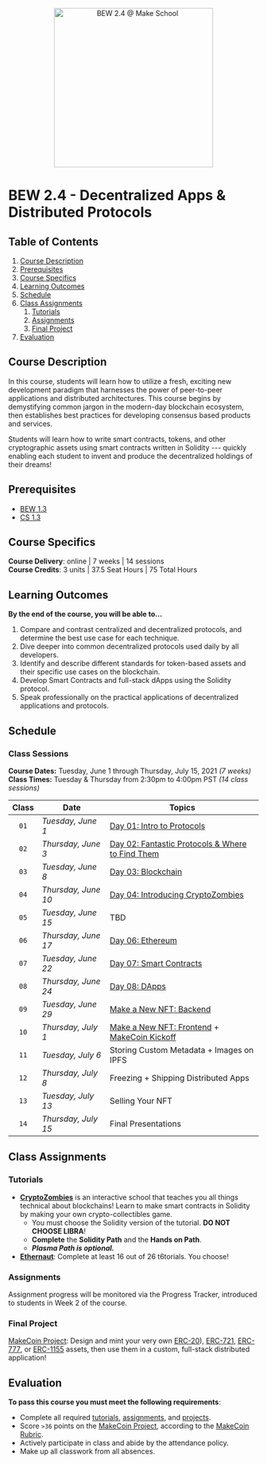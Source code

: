 <p align="center">
   <img src="trading.png" height="320" alt="BEW 2.4 @ Make School">
</p>

# BEW 2.4 - Decentralized Apps & Distributed Protocols

<!-- omit in toc -->
## Table of Contents

1. [Course Description](#course-description)
1. [Prerequisites](#prerequisites)
1. [Course Specifics](#course-specifics)
1. [Learning Outcomes](#learning-outcomes)
1. [Schedule](#schedule)
1. [Class Assignments](#class-assignments)
   1. [Tutorials](#tutorials)
   1. [Assignments](#assignments)
   1. [Final Project](#final-project)
1. [Evaluation](#evaluation)

## Course Description

In this course, students will learn how to utilize a fresh, exciting new development paradigm that harnesses the power of peer-to-peer applications and distributed architectures. This course begins by demystifying common jargon in the modern-day blockchain ecosystem, then establishes best practices for developing consensus based products and services.

Students will learn how to write smart contracts, tokens, and other cryptographic assets using smart contracts written in Solidity --- quickly enabling each student to invent and produce the decentralized holdings of their dreams!

## Prerequisites

- [BEW 1.3](https://make.sc/bew1.3)
- [CS 1.3](https://make.sc/cs1.3)

## Course Specifics

**Course Delivery**: online | 7 weeks | 14 sessions<br>
**Course Credits**: 3 units | 37.5 Seat Hours | 75 Total Hours

## Learning Outcomes

**By the end of the course, you will be able to...**

1. Compare and contrast centralized and decentralized protocols, and determine the best use case for each technique.
1. Dive deeper into common decentralized protocols used daily by all developers.
1. Identify and describe different standards for token-based assets and their specific use cases on the blockchain.
1. Develop Smart Contracts and full-stack dApps using the Solidity protocol.
1. Speak professionally on the practical applications of decentralized applications and protocols.

## Schedule

<!-- omit in toc -->
### Class Sessions

**Course Dates:** Tuesday, June 1 through Thursday, July 15, 2021  _(7 weeks)_<br>
**Class Times:** Tuesday  &amp; Thursday from 2:30pm to 4:00pm PST _(14 class sessions)_

| Class | Date                | Topics                                                                                                                                                                 |
| :---: | ------------------- | ---------------------------------------------------------------------------------------------------------------------------------------------------------------------- |
| `01`  | _Tuesday, June 1_   | [Day 01: Intro to Protocols](Lessons/IntroProtocols.md)                                                                                                                |
| `02`  | _Thursday, June 3_  | [Day 02: Fantastic Protocols & Where to Find Them](https://docs.google.com/presentation/d/18IZ_OiLdfYFOP9TgsaLwdYJ40i8dolxLFQ5Ip2CKO1I/edit?usp=sharing) |
| `03`  | _Tuesday, June 8_   | [Day 03: Blockchain](Lessons/Blockchain.md)                                                                                                                            |
| `04`  | _Thursday, June 10_ | [Day 04: Introducing CryptoZombies](https://cryptozombies.io)                                                                                                          |
| `05`  | _Tuesday, June 15_  | TBD                                                                                                                                                                    |
| `06`  | _Thursday, June 17_ | [Day 06: Ethereum](Lessons/Ethereum.md)                                                                                                                                |
| `07`  | _Tuesday, June 22_  | [Day 07: Smart Contracts](Lessons/SmartContracts.md)                                                                                                                   |
| `08`  | _Thursday, June 24_ | [Day 08: DApps](Lessons/DApps.md)                                                                                                                                      |
| `09`  | _Tuesday, June 29_  | [Make a New NFT: Backend](https://grain.co/share/recording/96121eac-f405-4c29-af73-b2af46677889/5AMUm4hymrQvE9CJdqXJcW2epHCicX13csUolSie)                              |
| `10`  | _Thursday, July 1_  | [Make a New NFT: Frontend](https://grain.co/share/recording/8b11bd13-addb-4502-9f3d-f64ab0418ace/FiGOpQ2OLbl3Pc0qzUs99eO5FjCIjrL6ecfP29L5) + [MakeCoin Kickoff](Project/MakeCoin.md)                                                                                                     |
| `11`  | _Tuesday, July 6_   | Storing Custom Metadata + Images on IPFS                                                                                                                               |
| `12`  | _Thursday, July 8_  | Freezing + Shipping Distributed Apps                                                                                                                                   |
| `13`  | _Tuesday, July 13_  | Selling Your NFT                                                                                                                                                       |
| `14`  | _Thursday, July 15_ | Final Presentations                                                                                                                                                    |

## Class Assignments

### Tutorials

- **[CryptoZombies](https://cryptozombies.io)** is an interactive school that teaches you all things technical about blockchains! Learn to make smart contracts in Solidity by making your own crypto-collectibles game.
  - You must choose the Solidity version of the tutorial. **DO NOT CHOOSE LIBRA**!
  - **Complete** the **Solidity Path** and the **Hands on Path**.
  - **_Plasma Path is optional._**
- **[Ethernaut](https://ethernaut.openzeppelin.com/)**: Complete at least 16 out of 26 t6torials. You choose!

### Assignments

Assignment progress will be monitored via the Progress Tracker, introduced to students in Week 2 of the course.

### Final Project

[MakeCoin Project]: Design and mint your very own [ERC-20](https://docs.openzeppelin.com/contracts/3.x/er20)), [ERC-721](https://docs.openzeppelin.com/contracts/3.x/erc721), [ERC-777](https://docs.openzeppelin.com/contracts/3.x/erc777), or [ERC-1155](https://docs.openzeppelin.com/contracts/3.x/erc1155) assets, then use them in a custom, full-stack distributed application!

## Evaluation

**To pass this course you must meet the following requirements**:

- Complete all required [tutorials](#tutorials), [assignments](#assignments), and [projects](#final-project).
- Score `>36` points on the [MakeCoin Project], according to the [MakeCoin Rubric].
- Actively participate in class and abide by the attendance policy.
- Make up all classwork from all absences.

[Gradescope]: https://www.gradescope.com/courses/271765
[Start the CryptoZombies Tutorial]: https://cryptozombies.io
[History of Cryptocurrency]: Lessons/Lesson2.md
[Contracts + Solidity (pt 1)]: Lessons/Lesson3.md
[Contracts + Solidity (pt 2)]: Lessons/Lesson4.md
[Tokens, Marketplaces, & You]: Lessons/Lesson5.md
[Architecting Token Based Applications in Node.js]: Lessons/Lesson6.md
[Test Networks]: Lessons/Lesson7.md
[Testing]: Lessons/Lesson8.md
[Deploying with Truffle]: Lessons/Lesson9.md
[Web3.js]: https://www.zastrin.com/tutorials/build-an-ethereum-dapp-using-ethersjs
[Introduction to Protocols]: Lessons/IntroProtocols.md
[Fantastic Protocols & Where to Find Them]: https://docs.google.com/presentation/d/1KtQYUB2DpkuKwtmvfSaV9GHAbS7VtKh6GlBdMRLWmV0
[Testnets & Deployment]: Lessons/Deploy.md
[Developing Smart Contracts]: Lessons/SmartContracts.md
[Introduction to Solidity]: Lessons/Solidity.md
[Ethereum]: Lessons/Ethereum.md
[Metadata APIs]: Lessons/APIs.md
[MakeCoin Project]: Project/MakeCoin.md
[Testing Smart Contracts]: Lessons/Testing.md
[MakeCoin Rubric]: https://www.makeschool.com/rubrics/UnVicmljLTE5Mg==
[Intro to DApps]: Lessons/DApps.md
[Blockchain]: Lessons/Blockchain.md
[How to Design a Token]: Lessons/NewToken.md
[More Ways to Write Contracts]: Lessons/Vyper.md
